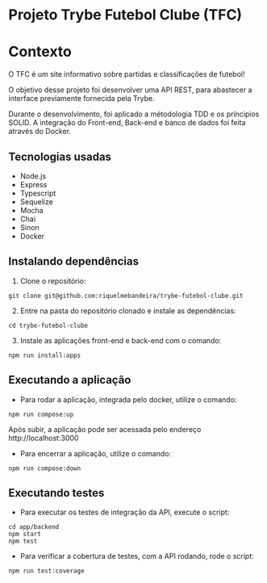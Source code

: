 # Projeto Trybe Futebol Clube (TFC)

# Contexto
O TFC é um site informativo sobre partidas e classificações de futebol!

O objetivo desse projeto foi desenvolver uma API REST, para abastecer a interface previamente fornecida pela Trybe.

Durante o desenvolvimento, foi aplicado a métodologia TDD e os príncipios SOLID. 
A integração do Front-end, Back-end e banco de dados foi feita através do Docker.

## Tecnologias usadas

* Node.js
* Express
* Typescript
* Sequelize
* Mocha
* Chai
* Sinon
* Docker

## Instalando dependências

1. Clone o repositório:

```
git clone git@github.com:riquelmebandeira/trybe-futebol-clube.git
```

2. Entre na pasta do repositório clonado e instale as dependências:

```
cd trybe-futebol-clube
```

3. Instale as aplicações front-end e back-end com o comando:

```
npm run install:apps
```


## Executando a aplicação

* Para rodar a aplicação, integrada pelo docker, utilize o comando:

```
npm run compose:up
```

Após subir, a aplicação pode ser acessada pelo endereço http://localhost:3000

* Para encerrar a aplicação, utilize o comando:

```
npm run compose:down
```

## Executando testes

* Para executar os testes de integração da API, execute o script:
```
cd app/backend
npm start
npm test
```

* Para verificar a cobertura de testes, com a API rodando, rode o script:
```
npm run test:coverage
```